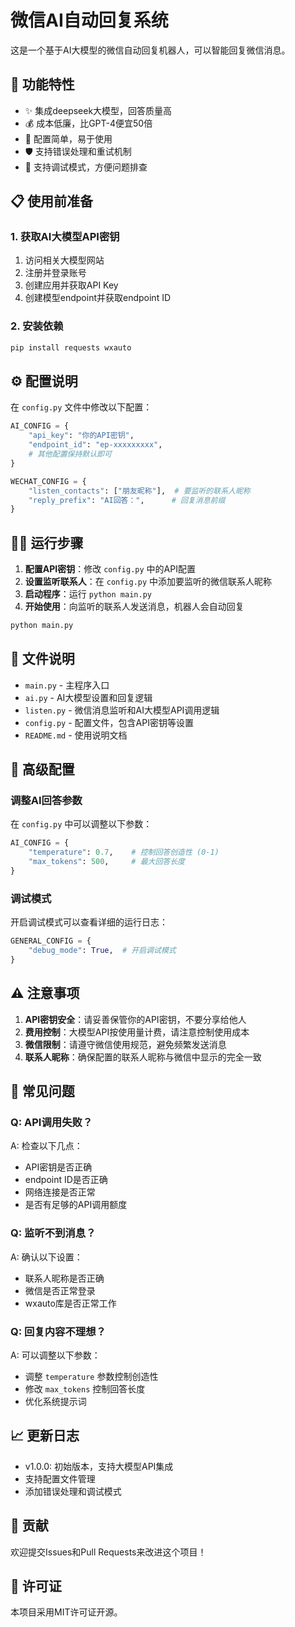 # 微信AI自动回复系统

这是一个基于AI大模型的微信自动回复机器人，可以智能回复微信消息。

## 🚀 功能特性

- ✨ 集成deepseek大模型，回答质量高
- 💰 成本低廉，比GPT-4便宜50倍
- 🔧 配置简单，易于使用
- 🛡️ 支持错误处理和重试机制
- 📝 支持调试模式，方便问题排查

## 📋 使用前准备

### 1. 获取AI大模型API密钥

1. 访问相关大模型网站
2. 注册并登录账号
3. 创建应用并获取API Key
4. 创建模型endpoint并获取endpoint ID

### 2. 安装依赖

```bash
pip install requests wxauto
```

## ⚙️ 配置说明

在 `config.py` 文件中修改以下配置：

```python
AI_CONFIG = {
    "api_key": "你的API密钥",         
    "endpoint_id": "ep-xxxxxxxxx",  
    # 其他配置保持默认即可
}

WECHAT_CONFIG = {
    "listen_contacts": ["朋友昵称"],  # 要监听的联系人昵称
    "reply_prefix": "AI回答：",      # 回复消息前缀
}
```

## 🏃‍♂️ 运行步骤

1. **配置API密钥**：修改 `config.py` 中的API配置
2. **设置监听联系人**：在 `config.py` 中添加要监听的微信联系人昵称
3. **启动程序**：运行 `python main.py`
4. **开始使用**：向监听的联系人发送消息，机器人会自动回复

```bash
python main.py
```

## 📁 文件说明

- `main.py` - 主程序入口
- `ai.py` - AI大模型设置和回复逻辑
- `listen.py` - 微信消息监听和AI大模型API调用逻辑
- `config.py` - 配置文件，包含API密钥等设置
- `README.md` - 使用说明文档

## 🔧 高级配置

### 调整AI回答参数

在 `config.py` 中可以调整以下参数：

```python
AI_CONFIG = {
    "temperature": 0.7,    # 控制回答创造性 (0-1)
    "max_tokens": 500,     # 最大回答长度
}
```

### 调试模式

开启调试模式可以查看详细的运行日志：

```python
GENERAL_CONFIG = {
    "debug_mode": True,  # 开启调试模式
}
```

## ⚠️ 注意事项

1. **API密钥安全**：请妥善保管你的API密钥，不要分享给他人
2. **费用控制**：大模型API按使用量计费，请注意控制使用成本
3. **微信限制**：请遵守微信使用规范，避免频繁发送消息
4. **联系人昵称**：确保配置的联系人昵称与微信中显示的完全一致

## 🐛 常见问题

### Q: API调用失败？
A: 检查以下几点：
- API密钥是否正确
- endpoint ID是否正确
- 网络连接是否正常
- 是否有足够的API调用额度

### Q: 监听不到消息？
A: 确认以下设置：
- 联系人昵称是否正确
- 微信是否正常登录
- wxauto库是否正常工作

### Q: 回复内容不理想？
A: 可以调整以下参数：
- 调整 `temperature` 参数控制创造性
- 修改 `max_tokens` 控制回答长度
- 优化系统提示词

## 📈 更新日志

- v1.0.0: 初始版本，支持大模型API集成
- 支持配置文件管理
- 添加错误处理和调试模式

## 🤝 贡献

欢迎提交Issues和Pull Requests来改进这个项目！

## 📄 许可证

本项目采用MIT许可证开源。